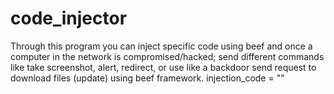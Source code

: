 # code_injector

Through this program you can inject specific code using beef and once a computer in the network is compromised/hacked; send different commands like take screenshot, alert, redirect, or use like a backdoor send request to download files (update) using beef framework.
injection_code = "<script>alert('test');</script>"
